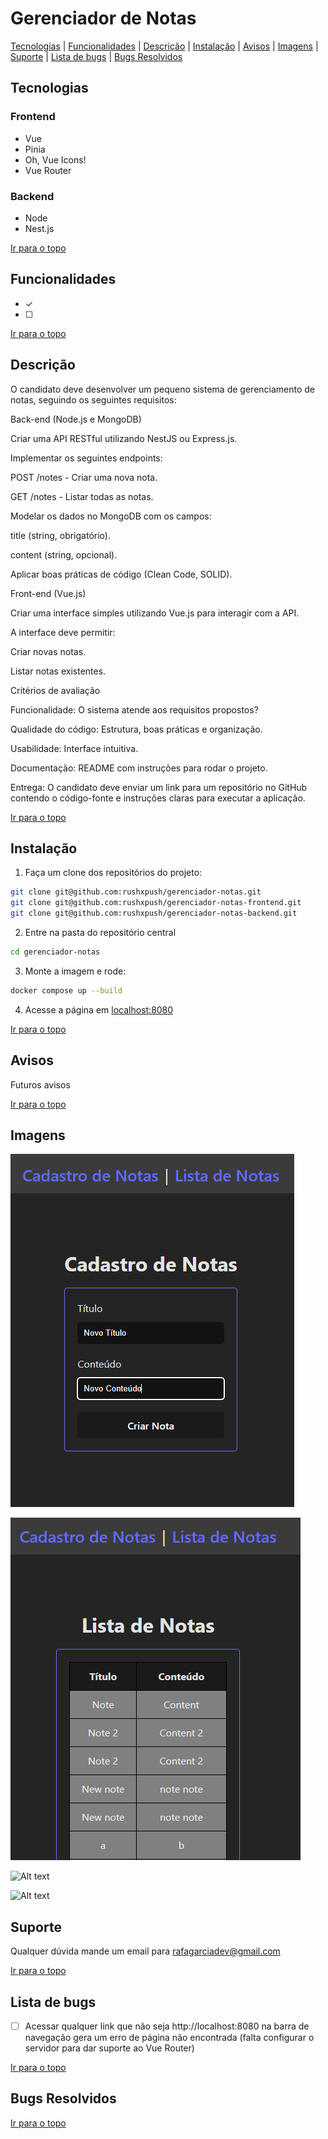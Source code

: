 # Gerenciador de Notas 

[Tecnologias](#tecnologias) | [Funcionalidades](#funcionalidades) | [Descrição](#descrição) | [Instalação](#instalação) | [Avisos](#avisos) | [Imagens](#imagens) | [Suporte](#suporte) | [Lista de bugs](#lista-de-bugs) | [Bugs Resolvidos](#bugs-resolvidos)

## Tecnologias

### Frontend
<ul>
  <li>Vue</li>
  <li>Pinia</li>
  <li>Oh, Vue Icons!</li>
  <li>Vue Router</li>
</ul>

### Backend
<ul>
  <li>Node</li>
  <li>Nest.js</li>
</ul>

[Ir para o topo](#gerenciador-de-notas)

## Funcionalidades

- &check; 
- &#x2610; 

[Ir para o topo](#gerenciador-de-notas)

## Descrição

O candidato deve desenvolver um pequeno sistema de gerenciamento de notas, seguindo os seguintes requisitos:

Back-end (Node.js e MongoDB)

Criar uma API RESTful utilizando NestJS ou Express.js.

Implementar os seguintes endpoints:

POST /notes - Criar uma nova nota.

GET /notes - Listar todas as notas.

Modelar os dados no MongoDB com os campos:

title (string, obrigatório).

content (string, opcional).

Aplicar boas práticas de código (Clean Code, SOLID).

Front-end (Vue.js)

Criar uma interface simples utilizando Vue.js para interagir com a API.

A interface deve permitir:

Criar novas notas.

Listar notas existentes.

Critérios de avaliação

Funcionalidade: O sistema atende aos requisitos propostos?

Qualidade do código: Estrutura, boas práticas e organização.

Usabilidade: Interface intuitiva.

Documentação: README com instruções para rodar o projeto.

Entrega: O candidato deve enviar um link para um repositório no GitHub contendo o código-fonte e instruções claras para executar a aplicação.


[Ir para o topo](#gerenciador-de-notas)

## Instalação

1. Faça um clone dos repositórios do projeto:

```bash
git clone git@github.com:rushxpush/gerenciador-notas.git
git clone git@github.com:rushxpush/gerenciador-notas-frontend.git
git clone git@github.com:rushxpush/gerenciador-notas-backend.git
```

2. Entre na pasta do repositório central
```bash
cd gerenciador-notas
```

3. Monte a imagem e rode:
```bash
docker compose up --build
```

4. Acesse a página em [localhost:8080](http://localhost:8080)

[Ir para o topo](#gerenciador-de-notas)

## Avisos

Futuros avisos

[Ir para o topo](#gerenciador-de-notas)

## Imagens

![Alt text](Screenshot_1.png)

![Alt text](Screenshot_2.png)

![Alt text](Screenshot_3.png)

![Alt text](Screenshot_4.png)

## Suporte

Qualquer dúvida mande um email para [rafagarciadev@gmail.com](mailto:rafagarciadev@gmail.com)

[Ir para o topo](#gerenciador-de-notas)

## Lista de bugs

- &#x2610; Acessar qualquer link que não seja http://localhost:8080 na barra de navegação gera um erro de página não encontrada (falta configurar o servidor para dar suporte ao Vue Router)

[Ir para o topo](#gerenciador-de-notas)

## Bugs Resolvidos

[Ir para o topo](#gerenciador-de-notas)
